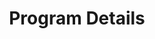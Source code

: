 ---
layout: page
title: Program Details
#background_style: bg-info
background_image: url('assets/img/backgrounds/microscope-in-laboratory-P5S76HK.jpg')
# Add a link to the the top menu
menus:
  header:
    title: Details
    weight: 2

sections:

- type: picture-paragraph.html
  section_id: our-values
  title: Our Values
#  background_style: bg-info
#  text_style: text-left text-white
  text:
    We are committed to building an inclusive and equitable training and research environment that supports a diverse cohort of trainees, faculty, and partners. We strongly encourage and welcome applications from candidates representing all forms of diversity.
  image: 'assets/img/portfolio/thumbnails/young-people-putting-their-hands-together-UBC4Q32.jpg'
  img_description: Young people stacking their hands on top of one another

- type: picture-paragraph.html
  section_id: courses
  title: Courses
#  background_style: bg-info
#  text_style: text-left text-white

  text: >+ 
    NRT trainees major in one of the core graduate programs, with mentorship or co-mentorship by NRT faculty, completing discipline-specific courses on a normal schedule that encompass foundations in both ecosystem and genomic sciences, the two pillars of the BRIDGE. Where appropriate, trainees will fulfill their major requirements via courses taught by NRT faculty and affiliates while completing an Ecosystem Genomics minor (PhD students, through a new Graduate Interdisciplinary Program) or certificate (MS students). 


    Trainees also enroll for one semester per year in our weekly 1-credit Ecosystem Genomics Seminar, which features special training sessions, invited speakers and in-class discussions. 

  image: 'assets/img/portfolio/thumbnails/courses-for-phd.jpg'

- type: picture-paragraph.html
  section_id: cultures-of-science
  title: Cultures of Science Training
#  background_style: bg-info
#  text_style: text-left text-white
  img_description: >+
    A female research specialist installs soil gas sampling probes in a soil pit in the Biosphere 2 Tropical Rainforest. Photo credit: Gemma Purser
  text: >+ 
    Cultures of Science Training is based on the insight that truly transdisciplinary research is not just a technical challenge, but also one of bridging cultural differences among disciplines. The Cultures of Science research and training embraces science as a culturally infused practice with distinct and diverse ways of knowing. Each first year trainee will participate in workshops focusing on the special professional opportunities and challenges of interdisciplinary research.
  image: 'assets/img/portfolio/thumbnails/GIDP-minor.jpg'

- type: picture-paragraph.html
  section_id: teaching-and-outreach
  title: Teaching/Outreach Experience 
#  background_style: bg-info
#  text_style: text-left text-white
  text: >+ 
    Every NRT trainee will have the opportunity to mentor an undergraduate or high school researcher for at least one semester or summer, with a focus on students from thriving minority-recruiting/ retention programs at UArizona and through local partners in Tucson. Trainees will gain professional skills by teaching in an undergraduate course relevant to their discipline and completing 20 hours of public engagement per year, with opportunities to serve as judges at local and regional science fairs and to present at UArizona public outreach events. 
  image: 'assets/img/portfolio/thumbnails/mentored-mentoring.jpg'
  img_description: A female college student looks at a microscope slide with a female high school intern. Both wear lab coats. Photo provided by BIO5 Institute

- type: picture-paragraph.html
  section_id: team-based-research
  title: Team-based Research Internship Experience 
#  background_style: bg-info
#  text_style: text-left text-white
  text: >+ 
    Research training will be fostered through  ‘ecosystem genomics’ internship opportunities in settings such as UArizona or national labs, startup or established companies, crop research institutes in the U.S. or the Philippines, or experimental facilities such as the Ecotron in France or Biosphere2 at UArizona. NRT trainees will assemble into teams to develop their research project ideas into proposals over the course of the first year, present these for feedback at the annual Convergence Institute (see below), and then implement the research at the internship site. We aim for  research teams to publish their internship results as co-first authored work in a process that develops their team-based skills to address the challenges of interdisciplinary work.
  image: 'assets/img/portfolio/thumbnails/crop-truck.jpg'

- type: picture-paragraph.html
  section_id: professional-dev
  title: Professional Training and Development
#  background_style: bg-info
#  text_style: text-left text-white
  text: >+ 
    NRT trainees will receive training in professional leadership and communication at a half-day, engagement-style workshop led each year by university and partner leaders. NRT trainees will also participate twice per semester in active-learning, 2-hr seminars led by key NRT faculty.
  image: 'assets/img/portfolio/thumbnails/professional-development.jpg'
  img_description: >+
    A male PhD student works on equipment high above an Amazon rain forest. Photo credit: Jake Bryant

- type: picture-paragraph.html
  section_id: convergence-institute
  title: Convergence Institute
#  background_style: bg-info
#  text_style: text-left text-white
  text: >+ 
     Each summer, our NRT community comes together for a 3.5 day summit meeting that is equal parts science, training, inclusion, professional development, and science communication. Year one NRT trainees  advance proposals and receive supportive feedback. Returning  trainees present results from their team-based internship experiences. Participants expand their skills in outreach, inclusion, and professional collaboration in a transdisciplinary setting. This is the flagship event of our program in which we grow and celebrate our diversity and scientific endeavors.
  image: 'assets/img/portfolio/thumbnails/bio5-conference.jpg'
  img_description: A group of students and faculty watch a male researcher presenting in a conference room. Photo provided by BIO5 Institute



---